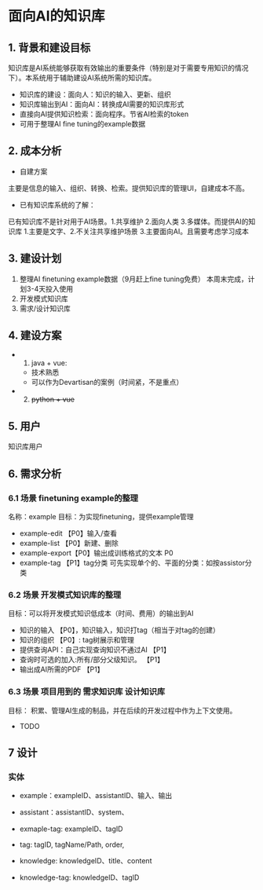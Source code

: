 # 面向AI的知识库

## 1. 背景和建设目标
知识库是AI系统能够获取有效输出的重要条件（特别是对于需要专用知识的情况下）。本系统用于辅助建设AI系统所需的知识库。
- 知识库的建设：面向人：知识的输入、更新、组织
- 知识库输出到AI：面向AI：转换成AI需要的知识库形式
- 直接向AI提供知识检索：面向程序。节省AI检索的token
- 可用于整理AI fine tuning的example数据

## 2. 成本分析
- 自建方案

主要是信息的输入、组织、转换、检索。提供知识库的管理UI，自建成本不高。

- 已有知识库系统的了解：

已有知识库不是针对用于AI场景。1.共享维护 2.面向人类 3.多媒体。而提供AI的知识库 1.主要是文字、2.不关注共享维护场景 3.主要面向AI。且需要考虑学习成本


## 3. 建设计划
1. 整理AI finetuning example数据（9月赶上fine tuning免费）
本周末完成，计划3-4天投入使用
2. 开发模式知识库
3. 需求/设计知识库

## 4. 建设方案
- 1. java + vue: 
    - 技术熟悉
    - 可以作为Devartisan的案例（时间紧，不是重点）  
- 2. ~~python + vue~~

## 5. 用户
知识库用户

## 6. 需求分析
### 6.1 场景 finetuning example的整理
名称：example
目标：为实现finetuning，提供example管理
- example-edit 【P0】输入/查看 
- example-list 【P0】新建、删除
- example-export【P0】输出成训练格式的文本 P0
- example-tag 【P1】tag分类 可先实现单个的、平面的分类：如按assistor分类

### 6.2 场景 开发模式知识库的整理
目标：可以将开发模式知识低成本（时间、费用）的输出到AI
- 知识的输入 【P0】，知识输入，知识打tag（相当于对tag的创建）
- 知识的组织 【P0】: tag树展示和管理
- 提供查询API：自己实现查询知识不通过AI 【P1】
- 查询时可选的加入:所有/部分父级知识。 【P1】
- 输出成AI所需的PDF 【P1】


### 6.3 场景 项目用到的 需求知识库 设计知识库
目标： 积累、管理AI生成的制品，并在后续的开发过程中作为上下文使用。
- TODO

## 7 设计
### 实体
- example：exampleID、assistantID、输入、输出
- assistant：assistantID、system、
- exmaple-tag:  exampleID、tagID
- tag: tagID, tagName/Path, order, 

- knowledge: knowledgeID、title、content
- knowledge-tag: knowledgeID、tagID




